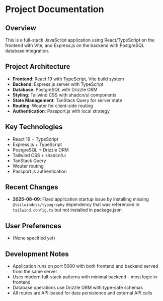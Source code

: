 # Project Documentation

## Overview
This is a full-stack JavaScript application using React/TypeScript on the frontend with Vite, and Express.js on the backend with PostgreSQL database integration.

## Project Architecture
- **Frontend**: React 19 with TypeScript, Vite build system
- **Backend**: Express.js server with TypeScript
- **Database**: PostgreSQL with Drizzle ORM
- **Styling**: Tailwind CSS with shadcn/ui components
- **State Management**: TanStack Query for server state
- **Routing**: Wouter for client-side routing
- **Authentication**: Passport.js with local strategy

## Key Technologies
- React 19 + TypeScript
- Express.js + TypeScript 
- PostgreSQL + Drizzle ORM
- Tailwind CSS + shadcn/ui
- TanStack Query
- Wouter routing
- Passport.js authentication

## Recent Changes
- **2025-08-09**: Fixed application startup issue by installing missing `@tailwindcss/typography` dependency that was referenced in `tailwind.config.ts` but not installed in package.json

## User Preferences
- (None specified yet)

## Development Notes
- Application runs on port 5000 with both frontend and backend served from the same server
- Uses modern full-stack patterns with minimal backend - most logic in frontend
- Database operations use Drizzle ORM with type-safe schemas
- All routes are API-based for data persistence and external API calls